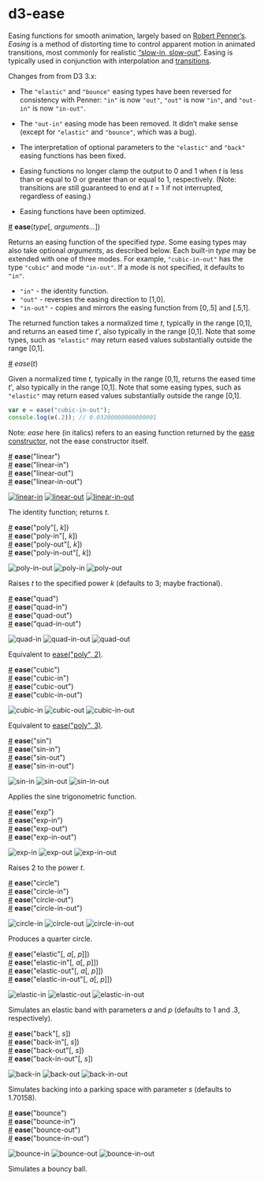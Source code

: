 # d3-ease

Easing functions for smooth animation, largely based on [Robert Penner’s](http://robertpenner.com/easing/). *Easing* is a method of distorting time to control apparent motion in animated transitions, most commonly for  realistic [“slow-in, slow-out”](https://en.wikipedia.org/wiki/12_basic_principles_of_animation#Slow_In_and_Slow_Out). Easing is typically used in conjunction with interpolation and [transitions](https://github.com/d3/d3-transition).

Changes from from D3 3.x:

* The `"elastic"` and `"bounce"` easing types have been reversed for consistency with Penner: `"in"` is now `"out"`, `"out"` is now `"in"`, and `"out-in"` is now `"in-out"`.

* The `"out-in"` easing mode has been removed. It didn’t make sense (except for `"elastic"` and `"bounce"`, which was a bug).

* The interpretation of optional parameters to the `"elastic"` and `"back"` easing functions has been fixed.

* Easing functions no longer clamp the output to 0 and 1 when *t* is less than or equal to 0 or greater than or equal to 1, respectively. (Note: transitions are still guaranteed to end at *t* = 1 if not interrupted, regardless of easing.)

* Easing functions have been optimized.

<a name="ease" href="#ease">#</a> <b>ease</b>(<i>type</i>[, <i>arguments…</i>])

Returns an easing function of the specified *type*. Some easing types may also take optional *arguments*, as described below. Each built-in *type* may be extended with one of three modes. For example, `"cubic-in-out"` has the type `"cubic"` and mode `"in-out"`. If a mode is not specified, it defaults to `"in"`.

* `"in"` - the identity function.
* `"out"` - reverses the easing direction to [1,0].
* `"in-out"` - copies and mirrors the easing function from [0,.5] and [.5,1].

The returned function takes a normalized time *t*, typically in the range [0,1], and returns an eased time *tʹ*, also typically in the range [0,1]. Note that some types, such as `"elastic"` may return eased values substantially outside the range [0,1].

<a name="_ease" href="#_ease">#</a> <i>ease</i>(<i>t</i>)

Given a normalized time *t*, typically in the range [0,1], returns the eased time *tʹ*, also typically in the range [0,1]. Note that some easing types, such as `"elastic"` may return eased values substantially outside the range [0,1].

```js
var e = ease("cubic-in-out");
console.log(e(.2)); // 0.03200000000000001
```

Note: *ease* here (in italics) refers to an easing function returned by the [ease constructor](#ease), not the ease constructor itself.

<a name="linear" href="#linear">#</a> <b>ease</b>("linear")
<br><a href="#linear">#</a> <b>ease</b>("linear-in")
<br><a href="#linear">#</a> <b>ease</b>("linear-out")
<br><a href="#linear">#</a> <b>ease</b>("linear-in-out")

[![linear-in](https://cloud.githubusercontent.com/assets/230541/8026043/ea835e1e-0d1c-11e5-80f2-dc0d1f82500a.png)](http://bl.ocks.org/mbostock/248bac3b8e354a9103c4/#linear-in)
[![linear-out](https://cloud.githubusercontent.com/assets/230541/8026044/ea8eb3e0-0d1c-11e5-8535-c067797be248.png)](http://bl.ocks.org/mbostock/248bac3b8e354a9103c4/#linear-out)
[![linear-in-out](https://cloud.githubusercontent.com/assets/230541/8026040/ea807690-0d1c-11e5-8e27-92f7a893d8db.png)](http://bl.ocks.org/mbostock/248bac3b8e354a9103c4/#linear-in-out)

The identity function; returns *t*.

<a name="poly" href="#poly">#</a> <b>ease</b>("poly"[, <i>k</i>])
<br><a href="#poly">#</a> <b>ease</b>("poly-in"[, <i>k</i>])
<br><a href="#poly">#</a> <b>ease</b>("poly-out"[, <i>k</i>])
<br><a href="#poly">#</a> <b>ease</b>("poly-in-out"[, <i>k</i>])

![poly-in-out](https://cloud.githubusercontent.com/assets/230541/8025990/29565f98-0d1c-11e5-9678-60ce945fe128.png)
![poly-in](https://cloud.githubusercontent.com/assets/230541/8025992/29577496-0d1c-11e5-8f9e-04e4ddc3b297.png)
![poly-out](https://cloud.githubusercontent.com/assets/230541/8025991/295721b2-0d1c-11e5-9fe7-fa1bd91e8c9f.png)

Raises *t* to the specified power *k* (defaults to 3; maybe fractional).

<a name="quad" href="#quad">#</a> <b>ease</b>("quad")
<br><a href="#quad">#</a> <b>ease</b>("quad-in")
<br><a href="#quad">#</a> <b>ease</b>("quad-out")
<br><a href="#quad">#</a> <b>ease</b>("quad-in-out")

![quad-in](https://cloud.githubusercontent.com/assets/230541/8025993/295cbb36-0d1c-11e5-830f-2de51935333d.png)
![quad-in-out](https://cloud.githubusercontent.com/assets/230541/8025995/295ebbde-0d1c-11e5-9d53-28feb79aee77.png)
![quad-out](https://cloud.githubusercontent.com/assets/230541/8025994/295e007c-0d1c-11e5-9344-6d243e874e21.png)

Equivalent to [ease("poly", 2)](#poly).

<a name="cubic" href="#cubic">#</a> <b>ease</b>("cubic")
<br><a href="#cubic">#</a> <b>ease</b>("cubic-in")
<br><a href="#cubic">#</a> <b>ease</b>("cubic-out")
<br><a href="#cubic">#</a> <b>ease</b>("cubic-in-out")

![cubic-in](https://cloud.githubusercontent.com/assets/230541/8025978/292e3ed2-0d1c-11e5-9d9d-94db3fa13b08.png)
![cubic-out](https://cloud.githubusercontent.com/assets/230541/8025980/2930b824-0d1c-11e5-812d-85e1c2dd6dd7.png)
![cubic-in-out](https://cloud.githubusercontent.com/assets/230541/8025979/292f416a-0d1c-11e5-8fb1-ff317070c803.png)

Equivalent to [ease("poly", 3)](#poly).

<a name="sin" href="#sin">#</a> <b>ease</b>("sin")
<br><a href="#sin">#</a> <b>ease</b>("sin-in")
<br><a href="#sin">#</a> <b>ease</b>("sin-out")
<br><a href="#sin">#</a> <b>ease</b>("sin-in-out")

![sin-in](https://cloud.githubusercontent.com/assets/230541/8025996/2966f998-0d1c-11e5-874c-17f91b07df11.png)
![sin-out](https://cloud.githubusercontent.com/assets/230541/8025998/29691688-0d1c-11e5-9b87-66ddb711c9a0.png)
![sin-in-out](https://cloud.githubusercontent.com/assets/230541/8025997/2968ee38-0d1c-11e5-94bc-c4d0c4f279aa.png)

Applies the sine trigonometric function.

<a name="exp" href="#exp">#</a> <b>ease</b>("exp")
<br><a href="#exp">#</a> <b>ease</b>("exp-in")
<br><a href="#exp">#</a> <b>ease</b>("exp-out")
<br><a href="#exp">#</a> <b>ease</b>("exp-in-out")

![exp-in](https://cloud.githubusercontent.com/assets/230541/8025984/29436866-0d1c-11e5-894f-987c9c47c961.png)
![exp-out](https://cloud.githubusercontent.com/assets/230541/8025986/2943ab50-0d1c-11e5-868d-828dc71bdcf7.png)
![exp-in-out](https://cloud.githubusercontent.com/assets/230541/8025985/2943856c-0d1c-11e5-8330-67bf42c0137e.png)

Raises 2 to the power *t*.

<a name="circle" href="#circle">#</a> <b>ease</b>("circle")
<br><a href="#circle">#</a> <b>ease</b>("circle-in")
<br><a href="#circle">#</a> <b>ease</b>("circle-out")
<br><a href="#circle">#</a> <b>ease</b>("circle-in-out")

![circle-in](https://cloud.githubusercontent.com/assets/230541/8025975/2920be60-0d1c-11e5-86bc-6ab73e45c011.png)
![circle-out](https://cloud.githubusercontent.com/assets/230541/8025977/292d0062-0d1c-11e5-8d6f-ca00300cf492.png)
![circle-in-out](https://cloud.githubusercontent.com/assets/230541/8025974/291c9f38-0d1c-11e5-9ebe-77528c8c36b5.png)

Produces a quarter circle.

<a name="elastic" href="#elastic">#</a> <b>ease</b>("elastic"[, <i>a</i>[, <i>p</i>]])
<br><a href="#elastic">#</a> <b>ease</b>("elastic-in"[, <i>a</i>[, <i>p</i>]])
<br><a href="#elastic">#</a> <b>ease</b>("elastic-out"[, <i>a</i>[, <i>p</i>]])
<br><a href="#elastic">#</a> <b>ease</b>("elastic-in-out"[, <i>a</i>[, <i>p</i>]])

![elastic-in](https://cloud.githubusercontent.com/assets/230541/8025982/293910be-0d1c-11e5-90db-197ed8213c36.png)
![elastic-out](https://cloud.githubusercontent.com/assets/230541/8025983/293e2c66-0d1c-11e5-8391-996a72d75fd4.png)
![elastic-in-out](https://cloud.githubusercontent.com/assets/230541/8025981/29373c4e-0d1c-11e5-9d37-55397603a289.png)

Simulates an elastic band with parameters *a* and *p*</b> (defaults to 1 and .3, respectively).

<a name="back" href="#back">#</a> <b>ease</b>("back"[, <i>s</i>])
<br><a href="#back">#</a> <b>ease</b>("back-in"[, <i>s</i>])
<br><a href="#back">#</a> <b>ease</b>("back-out"[, <i>s</i>])
<br><a href="#back">#</a> <b>ease</b>("back-in-out"[, <i>s</i>])

![back-in](https://cloud.githubusercontent.com/assets/230541/8025970/290d893a-0d1c-11e5-8475-ee89127c53c8.png)
![back-out](https://cloud.githubusercontent.com/assets/230541/8025976/29268584-0d1c-11e5-9ace-dd320db6a7f8.png)
![back-in-out](https://cloud.githubusercontent.com/assets/230541/8025969/28fd470a-0d1c-11e5-89b4-c0779746f288.png)

Simulates backing into a parking space with parameter *s* (defaults to 1.70158).

<a name="bounce" href="#bounce">#</a> <b>ease</b>("bounce")
<br><a href="#bounce">#</a> <b>ease</b>("bounce-in")
<br><a href="#bounce">#</a> <b>ease</b>("bounce-out")
<br><a href="#bounce">#</a> <b>ease</b>("bounce-in-out")

![bounce-in](https://cloud.githubusercontent.com/assets/230541/8025973/291c1b94-0d1c-11e5-9a49-4cc7177366b9.png)
![bounce-out](https://cloud.githubusercontent.com/assets/230541/8025972/291bb46a-0d1c-11e5-9e06-df8f204fc105.png)
![bounce-in-out](https://cloud.githubusercontent.com/assets/230541/8025971/2919aa76-0d1c-11e5-8e66-6c8ecdb45110.png)

Simulates a bouncy ball.
